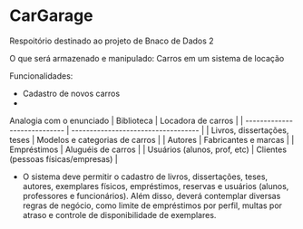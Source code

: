 # CarGarage

Respoitório destinado ao projeto de Bnaco de Dados 2

O que será armazenado e manipulado: Carros em um sistema de locação

Funcionalidades:
- Cadastro de novos carros
- 

Analogia com o enunciado
| Biblioteca                   | Locadora de carros                  |
| ---------------------------- | ----------------------------------- |
| Livros, dissertações, teses  | Modelos e categorias de carros      |
| Autores                      | Fabricantes e marcas                |
| Empréstimos                  | Aluguéis de carros                  |
| Usuários (alunos, prof, etc) | Clientes (pessoas físicas/empresas) |


- O sistema deve permitir o cadastro de livros, dissertações, teses, autores, exemplares
físicos, empréstimos, reservas e usuários (alunos, professores e funcionários).
Além disso, deverá contemplar diversas regras de negócio, como limite de empréstimos
por perfil, multas por atraso e controle de disponibilidade de exemplares.
